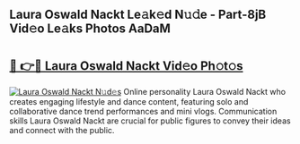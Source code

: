## Laura Oswald Nackt Le𝚊k𝚎d N𝚞𝚍e - Part-8jB Vid𝚎o Le𝚊ks Photos AaDaM

# <h2><a href="http://fb973f.evod.top/?m=Laura+Oswald+Nackt">🔗 👉🔴 Laura Oswald Nackt Vid𝚎o Ph𝚘t𝚘s</a></h2>

[![Laura Oswald Nackt N𝚞d𝚎s](https://i.imgur.com/8V9OHl7.gif)](http://fb973f.evod.top/?m=Laura+Oswald+Nackt)
Online personality Laura Oswald Nackt who creates engaging lifestyle and dance content, featuring solo and collaborative dance trend performances and mini vlogs. Communication skills Laura Oswald Nackt are crucial for public figures to convey their ideas and connect with the public. 
